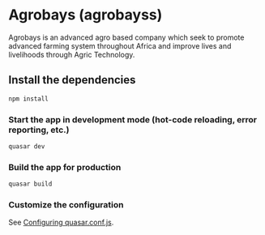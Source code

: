 # Agrobays (agrobayss)

Agrobays is an advanced agro based company which seek to promote advanced farming system throughout Africa and improve lives and livelihoods through Agric Technology.

## Install the dependencies
```bash
npm install
```

### Start the app in development mode (hot-code reloading, error reporting, etc.)
```bash
quasar dev
```


### Build the app for production
```bash
quasar build
```

### Customize the configuration
See [Configuring quasar.conf.js](https://quasar.dev/quasar-cli/quasar-conf-js).
